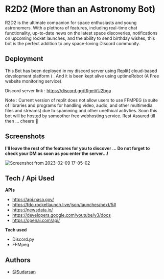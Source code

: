 
# R2D2 (More than an Astronomy Bot)

R2D2 is the ultimate companion for space enthusiasts and young astronomers. With a plethora of features, including real-time chat functionality, up-to-date news on the latest space discoveries, notifications on upcoming rocket launches, and the ability to send birthday wishes, this bot is the perfect addition to any space-loving Discord community.



## Deployment 

This Bot has been deployed in my discord server using Replit( cloud-based development platform ) . And it is been kept alive using uptimeRobot (A Free website monitoring service). 

Discord server link : https://discord.gg/tRgmVU2bga 




Note : Current version of replit does not allow users to use FFMPEG (a suite of libraries and programs for handling video, audio, and other multimedia files and streams) due to spamming and other unethical activties. Soon this bot will be hosted by someother free webhosting service. Rest Assured till then ... cheers 🍻️

## Screenshots

**I'll leave the rest of the features for you to discover ... Do not forget to check your DM as soon as you enter the server...!**

![Screenshot from 2023-02-09 17-05-02](https://user-images.githubusercontent.com/95534365/217803279-1988fd38-0032-44ec-8ced-bfbb451ca958.png)






## Tech / Api Used

**APIs**

* https://api.nasa.gov/
* https://fdo.rocketlaunch.live/json/launches/next/5#
* https://newsdata.io/
* https://developers.google.com/youtube/v3/docs
* https://openai.com/api/

**Tech used**
* Discord.py
* FFMpeg



## Authors

- [@Sudarsan](https://github.com/fieryfalcon)
